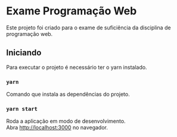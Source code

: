 # Exame Programação Web

Este projeto foi criado para o exame de suficiência da disciplina de programação web.

## Iniciando

Para executar o projeto é necessário ter o yarn instalado.

### `yarn`

Comando que instala as dependências do projeto.

### `yarn start`

Roda a aplicação em modo de desenvolvimento.\
Abra [http://localhost:3000](http://localhost:3000) no navegador.
